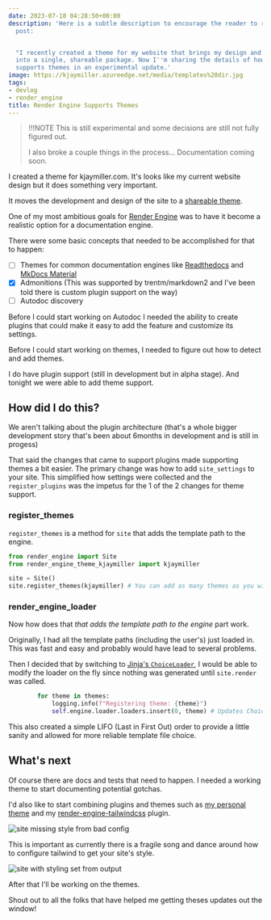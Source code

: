 ```yaml
---
date: 2023-07-18 04:28:50+00:00
description: 'Here is a subtle description to encourage the reader to read the blog
  post:


  "I recently created a theme for my website that brings my design and functionality
  into a single, shareable package. Now I''m sharing the details of how Render Engine
  supports themes in an experimental update.'
image: https://kjaymiller.azureedge.net/media/templates%20dir.jpg
tags:
- devlog
- render_engine
title: Render Engine Supports Themes
---
```


>!!!NOTE
> This is still experimental and some decisions are still not fully figured out.
>
>I also broke a couple things in the process... Documentation coming soon.

I created a theme for kjaymiller.com. It's looks like my current website design but it does something very important.

It moves the development and design of the site to a [shareable theme](https://github.com/kjaymiller/render-engine-theme-kjaymiller).

One of my most ambitious goals for [Render Engine](https://github.com/kjaymiller/render_engine) was to have it become a realistic option for a documentation engine.

There were some basic concepts that needed to be accomplished for that to happen:

- [ ] Themes for common documentation engines like [Readthedocs](https://sphinx-rtd-theme.readthedocs.io/en/stable/index.html) and [MkDocs Material](https://github.com/squidfunk/mkdocs-material)
- [x] Admonitions (This was supported by trentm/markdown2 and I've been told there is custom plugin support on the way)
- [ ] Autodoc discovery

Before I could start working on Autodoc I needed the ability to create plugins that could make it easy to add the feature and customize its settings.

Before I could start working on themes, I needed to figure out how to detect and add themes.

I do have plugin support (still in development but in alpha stage). And tonight we were able to add theme support.

## How did I do this?

We aren't talking about the plugin architecture (that's a whole bigger development story that's been about 6months in development and is still in progess)

That said the changes that came to support plugins made supporting themes a bit easier. The primary change was how to add `site_settings` to your site. This simplified how settings were collected and the `register_plugins` was the impetus for the 1 of the 2 changes for theme support.

### register_themes

`register_themes` is a method for `site` that adds the template path to the engine.

```python
from render_engine import Site
from render_engine_theme_kjaymiller import kjaymiller

site = Site()
site.register_themes(kjaymiller) # You can add as many themes as you wish.
```

### render_engine_loader

Now how does that _that adds the template path to the engine_ part work.

Originally, I had all the template paths (including the user's) just loaded in. This was fast and easy and probably would have lead to several problems.

Then I decided that by switching to [Jinja's `ChoiceLoader`](https://jinja.palletsprojects.com/en/3.0.x/api/?highlight=choiceloader#jinja2.ChoiceLoader), I would be able to modify the loader on the fly since nothing was generated until `site.render` was called.

```python
        for theme in themes:
            logging.info(f"Registering theme: {theme}")
            self.engine.loader.loaders.insert(0, theme) # Updates Choice Loader
```

This also created a simple LIFO (Last in First Out) order to provide a little sanity and allowed for more reliable template file choice.

## What's next

Of course there are docs and tests that need to happen. I needed a working theme to start documenting potential gotchas. 

I'd also like to start combining plugins and themes such as [my personal theme](https://github.com/kjaymiller/render-engine-theme-kjaymiller) and my [render-engine-tailwindcss](https://github.com/kjaymiller/render-engine-tailwind) plugin. 

![site missing style from bad config](https://kjaymiller.azureedge.net/media/no%20style.jpg)

This is important as currently there is a fragile song and dance around how to configure tailwind to get your site's style.

![site with styling set from output](https://kjaymiller.azureedge.net/media/with_style.jpg)

After that I'll be working on the themes.

Shout out to all the folks that have helped me getting theses updates out the window!